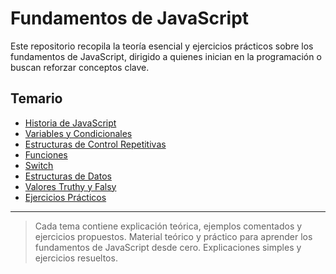 # Fundamentos de JavaScript

Este repositorio recopila la teoría esencial y ejercicios prácticos sobre los fundamentos de JavaScript, dirigido a quienes inician en la programación o buscan reforzar conceptos clave.

## Temario

- [Historia de JavaScript](01_historia.md)
- [Variables y Condicionales](02_variables_condicionales.md)
- [Estructuras de Control Repetitivas](03_estructuras_control.md)
- [Funciones](04_funciones.md)
- [Switch](05_switch.md)
- [Estructuras de Datos](06_estructuras_datos.md)
- [Valores Truthy y Falsy](07_truthy_falsy.md)
- [Ejercicios Prácticos](./ejercicios)

---

> Cada tema contiene explicación teórica, ejemplos comentados y ejercicios propuestos.
Material teórico y práctico para aprender los fundamentos de JavaScript desde cero. Explicaciones simples y ejercicios resueltos.

